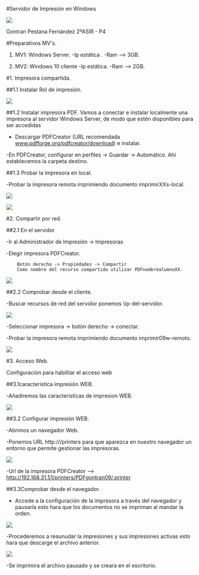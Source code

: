 #Servidor de Impresión en Windows

![](./png/logo.png)

Gontran Pestana   Fernández     2ºASIR - P4



#Preparativos MV's.


1. MV1: Windows Server.
-Ip estática .
-Ram --> 3GB.

2. MV2: Windows 10 cliente
-Ip estática.
-Ram --> 2GB.



#1. Impresora compartida.

##1.1 Instalar Rol de impresión.

![](./png/1.1.1.png)



##1.2 Instalar impresora PDF.
Vamos a conectar e instalar localmente una impresora al servidor Windows Server, de modo que estén disponibles para ser accedidas

- Descargar PDFCreator (URL recomendada www.pdfforge.org/pdfcreator/download) e instalar.

-En PDFCreator, configurar en perfiles -> Guardar -> Automático. Ahí establecemos la carpeta destino.



##1.3 Probar la impresora en local.

-Probar la impresora remota imprimiendo documento imprimirXXs-local.

![](./png/1.3.png)

![](./png/1.3.1.png)



#2. Compartir por red.

##2.1 En el servidor

-Ir al Administrador de Impresión -> Impresoras

-Elegir impresora PDFCreator.

        Botón derecho -> Propiedades -> Compartir
        Como nombre del recurso compartido utilizar PDFnombrealumnoXX.


![](./png/2.1.png)


##2.2 Comprobar desde el cliente.

-Buscar recursos de red del servidor ponemos \\ip-del-servidor.

![](./png/2.2.png)


-Seleccionar impresora -> botón derecho -> conectar.


-Probar la impresora remota imprimiendo documento imprimir09w-remoto.

![](./png/2.3.png)



#3. Acceso Web.

Configuración para habilitar el acceso web

##3.1característica impresión WEB.


-Añadiremos las caracteristicas de impresion WEB.

![](./png/1.1.png)


##3.2 Configurar impresión WEB.

-Abrimos un navegador Web.

-Ponemos URL http://<ip-del-servidor>/printers para que aparezca en nuestro navegador un entorno que permite gestionar las impresoras.


![](./png/3.2.png)

-Url de la impresora PDFCreator --> http://192.168.31.51/printers/PDFgontran09/.printer



##3.3Comprobar desde el navegador.

- Accede a la configuración de la impresora a través del navegador y pausarla esto hara que los documentos no se impriman al mandar la orden.


![](./png/3.2.1.png)


-Procederemos a reaunudar la impresiones y sus impresiones activas esto hara que descarge el archivo anterior.

![](./png/3.3.png)

-Se imprimira el archivo pausado y se creara en el escritorio.
